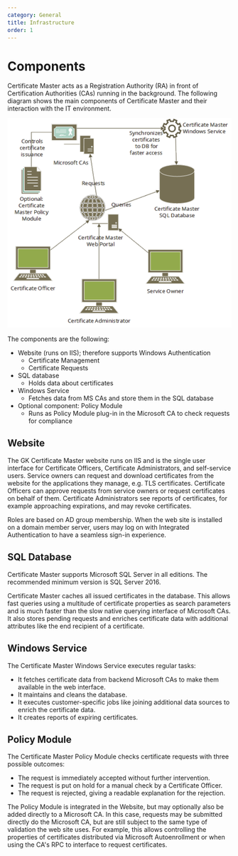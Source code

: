 ```yaml
---
category: General
title: Infrastructure
order: 1
---
```


# Components

Certificate Master acts as a Registration Authority \(RA\) in front of Certification Authorities \(CAs\) running in the background. The following diagram shows the main components of Certificate Master and their interaction with the IT environment.

![](../.gitbook/assets/cm-architecture.png)

The components are the following:

* Website \(runs on IIS\); therefore supports Windows Authentication
  * Certificate Management
  * Certificate Requests
* SQL database
  * Holds data about certificates
* Windows Service
  * Fetches data from MS CAs and store them in the SQL database
* Optional component: Policy Module
  * Runs as Policy Module plug-in in the Microsoft CA to check requests for compliance

## Website

The GK Certificate Master website runs on IIS and is the single user interface for Certificate Officers, Certificate Administrators, and self-service users. Service owners can request and download certificates from the website for the applications they manage, e.g. TLS certificates. Certificate Officers can approve requests from service owners or request certificates on behalf of them. Certificate Administrators see reports of certificates, for example approaching expirations, and may revoke certificates.

Roles are based on AD group membership. When the web site is installed on a domain member server, users may log on with Integrated Authentication to have a seamless sign-in experience.

## SQL Database

Certificate Master supports Microsoft SQL Server in all editions. The recommended minimum version is SQL Server 2016.

Certificate Master caches all issued certificates in the database. This allows fast queries using a multitude of certificate properties as search parameters and is much faster than the slow native querying interface of Microsoft CAs. It also stores pending requests and enriches certificate data with additional attributes like the end recipient of a certificate.

## Windows Service

The Certificate Master Windows Service executes regular tasks:

* It fetches certificate data from backend Microsoft CAs to make them available in the web interface.
* It maintains and cleans the database.
* It executes customer-specific jobs like joining additional data sources to enrich the certificate data.
* It creates reports of expiring certificates.

## Policy Module

The Certificate Master Policy Module checks certificate requests with three possible outcomes:

* The request is immediately accepted without further intervention.
* The request is put on hold for a manual check by a Certificate Officer.
* The request is rejected, giving a readable explanation for the rejection.

The Policy Module is integrated in the Website, but may optionally also be added directly to a Microsoft CA. In this case, requests may be submitted directly do the Microsoft CA, but are still subject to the same type of validation the web site uses. For example, this allows controlling the properties of certificates distributed via Microsoft Autoenrollment or when using the CA's RPC to interface to request certificates.

